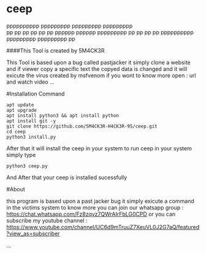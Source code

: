 # ceep
        
pppppppppp   ppppppppp  ppppppppp   ppppppppp   
pp           pp         pp          pp     pp
pp           pppppp     pppppp      ppppppppp
pp           pp         pp          pp 
pppppppppp   ppppppppp  ppppppppp   pp

####This Tool is created by 5M4CK3R

This Tool is based upon a bug called pastjacker it simply clone a website and if viewer copy a specific text the copyed data is changed and it will exicute the virus created by msfvenom if you wont to know more open :    url and watch video ...

#Installation Command

```
apt update
apt upgrade
apt install python3 && apt install python
apt install git -y
git clone https://github.com/5M4CK3R-H4CK3R-95/ceep.git
cd ceep
python3 install.py
```
After that it will install the ceep in your system to run ceep in your system simply type

```
python3 ceep.py
```
And After that your ceep is installed sucessfully

#About

this program is based upon a past jacker bug it simply exicute a command in the victims system to know more you can join 
our whatsapp group : https://chat.whatsapp.com/Fz8zqyz7QWrAIrFbLG0CPD 
or you can subscribe my youtube channel : https://www.youtube.com/channel/UC6d9mTruuZ7XeuVL0J2G7aQ/featured?view_as=subscriber

...

